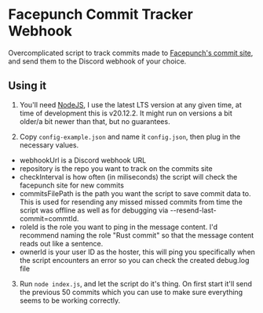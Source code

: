 # Facepunch Commit Tracker Webhook

Overcomplicated script to track commits made to [Facepunch's commit site](https://commits.facepunch.com), and send them to the Discord webhook of your choice.

## Using it

1. You'll need [NodeJS](https://nodejs.org/en/download), I use the latest LTS version at any given time, at time of development this is v20.12.2. It might run on versions a bit older/a bit newer than that, but no guarantees.

2. Copy `config-example.json` and name it `config.json`, then plug in the necessary values.
- webhookUrl is a Discord webhook URL
- repository is the repo you want to track on the commits site
- checkInterval is how often (in miliseconds) the script will check the facepunch site for new commits
- commitsFilePath is the path you want the script to save commit data to. This is used for resending any missed missed commits from time the script was offline as well as for debugging via --resend-last-commit=commtId.
- roleId is the role you want to ping in the message content. I'd recommend naming the role "Rust commit" so that the message content reads out like a sentence.
- ownerId is your user ID as the hoster, this will ping you specifically when the script encounters an error so you can check the created debug.log file

3. Run `node index.js`, and let the script do it's thing. On first start it'll send the previous 50 commits which you can use to make sure everything seems to be working correctly.
